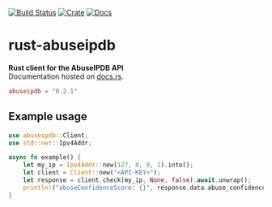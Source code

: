 [![Build Status](https://travis-ci.com/avitex/rust-abuseipdb.svg?branch=master)](https://travis-ci.com/avitex/rust-abuseipdb)
[![Crate](https://img.shields.io/crates/v/abuseipdb.svg)](https://crates.io/crates/abuseipdb)
[![Docs](https://docs.rs/abuseipdb/badge.svg)](https://docs.rs/abuseipdb)

# rust-abuseipdb

**Rust client for the AbuseIPDB API**  
Documentation hosted on [docs.rs](https://docs.rs/abuseipdb).

```toml
abuseipdb = "0.2.1"
```

## Example usage

```rust
use abuseipdb::Client;
use std::net::Ipv4Addr;

async fn example() {
    let my_ip = Ipv4Addr::new(127, 0, 0, 1).into();
    let client = Client::new("<API-KEY>");
    let response = client.check(my_ip, None, false).await.unwrap();
    println!("abuseConfidenceScore: {}", response.data.abuse_confidence_score);
}
```
